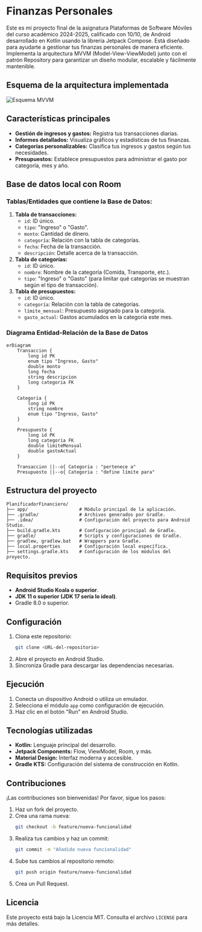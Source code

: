 # Finanzas Personales

Este es mi proyecto final de la asignatura Plataformas de Software Móviles del curso académico 2024-2025, calificado con 10/10, de Android desarrollado en Kotlin usando la librería Jetpack Compose. Está diseñado para ayudarte a gestionar tus finanzas personales de manera eficiente. Implementa la arquitectura MVVM (Model-View-ViewModel) junto con el patrón Repository para garantizar un diseño modular, escalable y fácilmente mantenible.

## Esquema de la arquitectura implementada

![Esquema MVVM](https://github.com/user-attachments/assets/4b04e5ad-6ffe-4735-945e-1ecd0cdea607)

## Características principales
- **Gestión de ingresos y gastos:** Registra tus transacciones diarias.
- **Informes detallados:** Visualiza gráficos y estadísticas de tus finanzas.
- **Categorías personalizables:** Clasifica tus ingresos y gastos según tus necesidades.
- **Presupuestos:** Establece presupuestos para administrar el gasto por categoría, mes y año.

## **Base de datos local con Room**

### Tablas/Entidades que contiene la Base de Datos:

1. **Tabla de transacciones:**
    - `id`: ID único.
    - `tipo`: "Ingreso" o "Gasto".
    - `monto`: Cantidad de dinero.
    - `categoría`: Relación con la tabla de categorías.
    - `fecha`: Fecha de la transacción.
    - `descripción`: Detalle acerca de la transacción.
2. **Tabla de categorías:**
    - `id`: ID único.
    - `nombre`: Nombre de la categoría (Comida, Transporte, etc.).
    - `tipo`: "Ingreso" o "Gasto" (para limitar qué categorías se muestran según el tipo de transacción).
3. **Tabla de presupuestos:**
    - `id`: ID único.
    - `categoría`: Relación con la tabla de categorías.
    - `límite_mensual`: Presupuesto asignado para la categoría.
    - `gasto_actual`: Gastos acumulados en la categoría este mes.

### Diagrama Entidad-Relación de la Base de Datos

```mermaid
erDiagram
    Transaccion {
        long id PK
        enum tipo "Ingreso, Gasto"
        double monto
        long fecha
        string descripcion
        long categoria FK
    }
    
    Categoria {
        long id PK
        string nombre
        enum tipo "Ingreso, Gasto"
    }
    
    Presupuesto {
        long id PK
        long categoria FK
        double limiteMensual
        double gastoActual
    }

    Transaccion ||--o{ Categoria : "pertenece a"
    Presupuesto ||--o{ Categoria : "define límite para"
```

## Estructura del proyecto

```
PlanificadorFinanciero/
├── app/                   # Módulo principal de la aplicación.
├── .gradle/               # Archivos generados por Gradle.
├── .idea/                 # Configuración del proyecto para Android Studio.
├── build.gradle.kts       # Configuración principal de Gradle.
├── gradle/                # Scripts y configuraciones de Gradle.
├── gradlew, gradlew.bat   # Wrappers para Gradle.
├── local.properties       # Configuración local específica.
├── settings.gradle.kts    # Configuración de los módulos del proyecto.
```

## Requisitos previos

- **Android Studio Koala o superior**.
- **JDK 11 o superior (JDK 17 sería lo ideal)**.
- Gradle 8.0 o superior.

## Configuración

1. Clona este repositorio:
   ```bash
   git clone <URL-del-repositorio>
   ```
2. Abre el proyecto en Android Studio.
3. Sincroniza Gradle para descargar las dependencias necesarias.

## Ejecución

1. Conecta un dispositivo Android o utiliza un emulador.
2. Selecciona el módulo `app` como configuración de ejecución.
3. Haz clic en el botón "Run" en Android Studio.

## Tecnologías utilizadas

- **Kotlin:** Lenguaje principal del desarrollo.
- **Jetpack Components:** Flow, ViewModel, Room, y más.
- **Material Design:** Interfaz moderna y accesible.
- **Gradle KTS:** Configuración del sistema de construcción en Kotlin.

## Contribuciones

¡Las contribuciones son bienvenidas! Por favor, sigue los pasos:

1. Haz un fork del proyecto.
2. Crea una rama nueva:
   ```bash
   git checkout -b feature/nueva-funcionalidad
   ```
3. Realiza tus cambios y haz un commit:
   ```bash
   git commit -m "Añadida nueva funcionalidad"
   ```
4. Sube tus cambios al repositorio remoto:
   ```bash
   git push origin feature/nueva-funcionalidad
   ```
5. Crea un Pull Request.

## Licencia

Este proyecto está bajo la Licencia MIT. Consulta el archivo `LICENSE` para más detalles.

